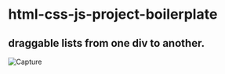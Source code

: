 # html-css-js-project-boilerplate
## draggable lists from one div to another.
![Capture](https://user-images.githubusercontent.com/15029148/211346149-72fe18e7-ef52-4499-818b-ff4be984c45d.JPG)
